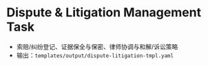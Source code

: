 # Dispute & Litigation Management Task

- 索赔/纠纷登记、证据保全与保密、律师协调与和解/诉讼策略
- 输出：`templates/output/dispute-litigation-tmpl.yaml`
